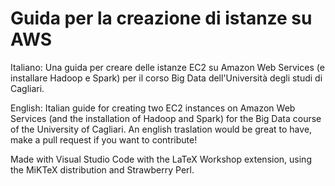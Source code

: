 # Guida per la creazione di istanze su AWS

Italiano: Una guida per creare delle istanze EC2 su Amazon Web Services (e installare Hadoop e Spark) per il corso Big Data dell'Università degli studi di Cagliari.

English: Italian guide for creating two EC2 instances on Amazon Web Services (and the installation of Hadoop and Spark) for the Big Data course of the University of Cagliari. An english traslation would be great to have, make a pull request if you want to contribute!

Made with Visual Studio Code with the LaTeX Workshop extension, using the MiKTeX distribution and Strawberry Perl.
